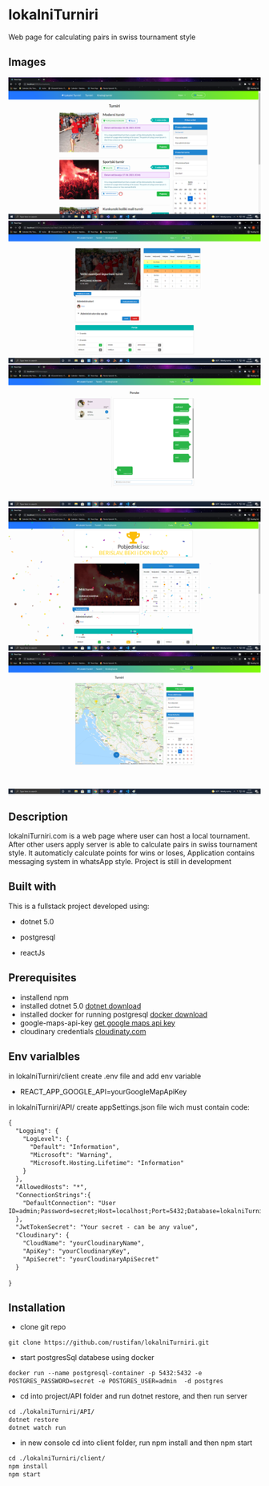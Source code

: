 # lokalniTurniri

Web page for calculating pairs in swiss tournament style

## Images
![alt text](./sampleImages/img1.png)
![alt text](./sampleImages/img2.png)
![alt text](./sampleImages/img3.png)
![alt text](./sampleImages/img4.png)
![alt text](./sampleImages/img5.png)

## Description

lokalniTurniri.com is a web page where user can host a local tournament.
After other users apply server is able to calculate pairs in swiss tournament style. It automaticly calculate points for wins or loses,
Application contains messaging system in whatsApp style.
Project is still in development

## Built with

This is a fullstack project developed using:

* dotnet 5.0

* postgresql

* reactJs


## Prerequisites
* installend npm
* installed dotnet 5.0 [dotnet download](https://dotnet.microsoft.com/download/dotnet/5.0)
* installed docker for running postgresql [docker download](https://www.docker.com/products/docker-desktop)
* google-maps-api-key [get google maps api key](https://developers.google.com/maps/documentation/javascript/get-api-key)
* cloudinary credentials [cloudinaty.com](https://cloudinary.com/)

## Env varialbles
in lokalniTurniri/client create .env file and add env variable
* REACT_APP_GOOGLE_API=yourGoogleMapApiKey

in lokalniTurniri/API/ create appSettings.json file wich must contain code:

```
{
  "Logging": {
    "LogLevel": {
      "Default": "Information",
      "Microsoft": "Warning",
      "Microsoft.Hosting.Lifetime": "Information"
    }
  },
  "AllowedHosts": "*",
  "ConnectionStrings":{
    "DefaultConnection": "User ID=admin;Password=secret;Host=localhost;Port=5432;Database=lokalniTurniri;"
  },
  "JwtTokenSecret": "Your secret - can be any value",
  "Cloudinary": {
    "CloudName": "yourCloudinaryName",
    "ApiKey": "yourCloudinaryKey",
    "ApiSecret": "yourCloudinaryApiSecret"
  }

}
```

## Installation

* clone git repo
```
git clone https://github.com/rustifan/lokalniTurniri.git
```
* start postgresSql databese using docker
```
docker run --name postgresql-container -p 5432:5432 -e POSTGRES_PASSWORD=secret -e POSTGRES_USER=admin  -d postgres
```

* cd into project/API folder and run dotnet restore, and then run server
```
cd ./lokalniTurniri/API/
dotnet restore
dotnet watch run
```

* in new console cd into client folder, run npm install and then npm start
```
cd ./lokalniTurniri/client/
npm install
npm start
```

